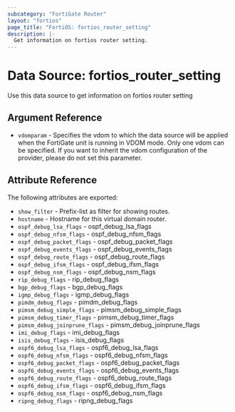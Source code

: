 ```yaml
---
subcategory: "FortiGate Router"
layout: "fortios"
page_title: "FortiOS: fortios_router_setting"
description: |-
  Get information on fortios router setting.
---
```


# Data Source: fortios_router_setting
Use this data source to get information on fortios router setting

## Argument Reference


* `vdomparam` - Specifies the vdom to which the data source will be applied when the FortiGate unit is running in VDOM mode. Only one vdom can be specified. If you want to inherit the vdom configuration of the provider, please do not set this parameter.


## Attribute Reference

The following attributes are exported:

* `show_filter` - Prefix-list as filter for showing routes.
* `hostname` - Hostname for this virtual domain router.
* `ospf_debug_lsa_flags` - ospf_debug_lsa_flags
* `ospf_debug_nfsm_flags` - ospf_debug_nfsm_flags
* `ospf_debug_packet_flags` - ospf_debug_packet_flags
* `ospf_debug_events_flags` - ospf_debug_events_flags
* `ospf_debug_route_flags` - ospf_debug_route_flags
* `ospf_debug_ifsm_flags` - ospf_debug_ifsm_flags
* `ospf_debug_nsm_flags` - ospf_debug_nsm_flags
* `rip_debug_flags` - rip_debug_flags
* `bgp_debug_flags` - bgp_debug_flags
* `igmp_debug_flags` - igmp_debug_flags
* `pimdm_debug_flags` - pimdm_debug_flags
* `pimsm_debug_simple_flags` - pimsm_debug_simple_flags
* `pimsm_debug_timer_flags` - pimsm_debug_timer_flags
* `pimsm_debug_joinprune_flags` - pimsm_debug_joinprune_flags
* `imi_debug_flags` - imi_debug_flags
* `isis_debug_flags` - isis_debug_flags
* `ospf6_debug_lsa_flags` - ospf6_debug_lsa_flags
* `ospf6_debug_nfsm_flags` - ospf6_debug_nfsm_flags
* `ospf6_debug_packet_flags` - ospf6_debug_packet_flags
* `ospf6_debug_events_flags` - ospf6_debug_events_flags
* `ospf6_debug_route_flags` - ospf6_debug_route_flags
* `ospf6_debug_ifsm_flags` - ospf6_debug_ifsm_flags
* `ospf6_debug_nsm_flags` - ospf6_debug_nsm_flags
* `ripng_debug_flags` - ripng_debug_flags

